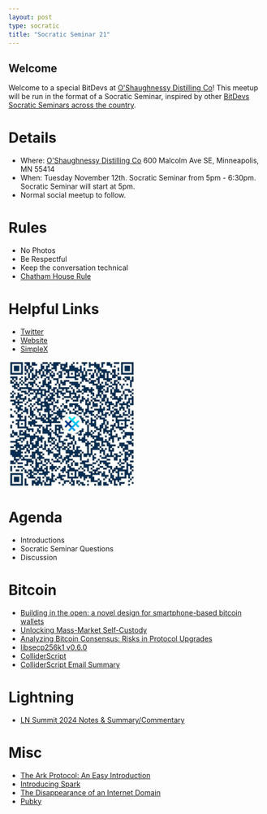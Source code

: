 ```yaml
---
layout: post
type: socratic
title: "Socratic Seminar 21"
---
```


## Welcome

Welcome to a special BitDevs at [O'Shaughnessy Distilling Co](https://osdistilling.com/home/)!
This meetup will be run in the format of a Socratic Seminar, inspired by other [BitDevs Socratic Seminars across the country](https://bitdevs.org/cities).

# Details
 - Where: [O'Shaughnessy Distilling Co](https://maps.app.goo.gl/RA1GGqUSzNxiQiGm7) 600 Malcolm Ave SE, Minneapolis, MN 55414
 - When: Tuesday November 12th. Socratic Seminar from 5pm - 6:30pm. Socratic Seminar will start at 5pm. 
 - Normal social meetup to follow.

# Rules
 - No Photos
 - Be Respectful
 - Keep the conversation technical
 - [Chatham House Rule](https://www.facilitator.school/blog/chatham-house-rule)

# Helpful Links
 - [Twitter](https://x.com/BitdevsMpls)
 - [Website](https://bitdevsmpls.org)
 - [SimpleX](https://simplex.chat/contact#/?v=1-2&smp=smp%3A%2F%2FenEkec4hlR3UtKx2NMpOUK_K4ZuDxjWBO1d9Y4YXVaA%3D%40smp14.simplex.im%2F2yDM8Eh4B5js6FLUOsANpVYwUt79Q_TO%23%2F%3Fv%3D1-2%26dh%3DMCowBQYDK2VuAyEAqaz4Ij9Xxn3ziHXN9DhPBdbTgYc-XjGpKcr-oDBL-hc%253D%26srv%3Daspkyu2sopsnizbyfabtsicikr2s4r3ti35jogbcekhm3fsoeyjvgrid.onion&data=%7B%22type%22%3A%22group%22%2C%22groupLinkId%22%3A%22I3WA2zuDa5OOHwDT6m0G8Q%3D%3D%22%7D)


<img src="../simplex.jpeg" width="250" height="250" />

# Agenda
 - Introductions
 - Socratic Seminar Questions
 - Discussion

# Bitcoin
 - [Building in the open: a novel design for smartphone-based bitcoin wallets](https://bitkey.build/building-in-the-open/)
 - [Unlocking Mass-Market Self-Custody](https://assets.ctfassets.net/mtmp6hzjjvnd/6Qjcs8zgMiyffC0Uk8cx4V/6d1553946b50b132209518be8ff3026f/Unlocking_Mass_Market_Self_Custody_-10-24-.pdf)
 - [Analyzing Bitcoin Consensus: Risks in Protocol Upgrades](https://github.com/bitcoin-cap/bcap)
 - [libsecp256k1 v0.6.0](https://x.com/n1ckler/status/1853492564705366029)
 - [ColliderScript](https://colliderscript.co/colliderscript.pdf)
 - [ColliderScript Email Summary](https://groups.google.com/g/bitcoindev/c/cLiwlH6sC3o)

# Lightning
 - [LN Summit 2024 Notes & Summary/Commentary](https://delvingbitcoin.org/t/ln-summit-2024-notes-summary-commentary/1198)

# Misc
 - [The Ark Protocol: An Easy Introduction](https://thunderbiscuit.com/posts/ark/)
 - [Introducing Spark](https://www.lightspark.com/news/introducing-spark)
 - [The Disappearance of an Internet Domain](https://every.to/p/the-disappearance-of-an-internet-domain)
 - [Pubky](https://github.com/pubky/pkdns)